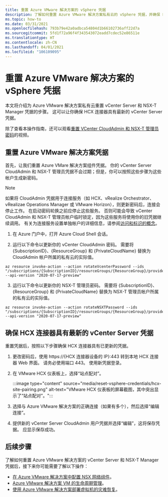 ```yaml
---
title: 重置 Azure VMware 解决方案的 vSphere 凭据
description: 了解如何重置 Azure VMware 解决方案私有云的 vSphere 凭据，并确保 HCX 连接器具有最新的 vSphere 凭据。
ms.topic: how-to
ms.date: 03/31/2021
ms.openlocfilehash: 793b79e42a0adbca54804d1b66102736aff22d7a
ms.sourcegitcommit: 5fd1f72a96f4f343543072eadd7cdec52e86511e
ms.translationtype: HT
ms.contentlocale: zh-CN
ms.lasthandoff: 04/01/2021
ms.locfileid: "106109095"
---
```

# <a name="reset-vsphere-credentials-for-azure-vmware-solution"></a>重置 Azure VMware 解决方案的 vSphere 凭据

本文将介绍为 Azure VMware 解决方案私有云重置 vCenter Server 和 NSX-T Manager 凭据的步骤。 这可以让你确保 HCX 连接器具有最新的 vCenter Server 凭据。

除了查看本操作指南，还可以观看[重置 VCenter CloudAdmin 和 NSX-T 管理员密码](https://youtu.be/cK1qY3knj88)的视频。

## <a name="reset-your-azure-vmware-solution-credentials"></a>重置 Azure VMware 解决方案凭据

 首先，让我们重置 Azure VMare 解决方案组件凭据。 你的 vCenter Server CloudAdmin 和 NSX-T 管理员凭据不会过期；但是，你可以按照这些步骤为这些帐户生成新密码。

> [!NOTE]
> 如果将 CloudAdmin 凭据用于连接服务（如 HCX、vRealize Orchestrator、vRealizae Operations Manager 或 VMware Horizon），则更新密码后，连接会停止工作。  在启动密码轮换之前应停止这些服务。  否则可能会导致 vCenter CloudAdmin 和 NSX-T 管理员帐户临时锁定，因为这些服务将使用你的旧凭据继续调用。  有关为连接服务设置单独帐户的详细信息，请参阅[访问和标识的概念](https://docs.microsoft.com/azure/azure-vmware/concepts-identity)。

1. 在 Azure 门户中，打开 Azure Cloud Shell 会话。

2. 运行以下命令以更新你的 vCenter CloudAdmin 密码。  需要将 {SubscriptionID}、{ResourceGroup} 和 {PrivateCloudName} 替换为 CloudAdmin 帐户所属的私有云的实际值。

```
az resource invoke-action --action rotateVcenterPassword --ids "/subscriptions/{SubscriptionID}/resourceGroups/{ResourceGroup}/providers/Microsoft.AVS/privateClouds/{PrivateCloudName}" --api-version "2020-07-17-preview"
```
          
3. 运行以下命令以更新你的 NSX-T 管理员密码。 需要将 {SubscriptionID}、{ResourceGroup} 和 {PrivateCloudName} 替换为 NSX-T 管理员帐户所属的私有云的实际值。

```
az resource invoke-action --action rotateNSXTPassword --ids "/subscriptions/{SubscriptionID}/resourceGroups/{ResourceGroup}/providers/Microsoft.AVS/privateClouds/{PrivateCloudName}" --api-version "2020-07-17-preview"
```

## <a name="ensure-the-hcx-connector-has-your-latest-vcenter-server-credentials"></a>确保 HCX 连接器具有最新的 vCenter Server 凭据

重置凭据后，按照以下步骤确保 HCX 连接器具有已更新的凭据。

1. 更改密码后，使用 https://{HCX 连接器设备的 IP}:443 转到本地 HCX 连接器 Web 界面。 请务必使用端口 443。 使用新凭据登录。

2. 在 VMware HCX 仪表板上，选择“站点配对”。
    
    :::image type="content" source="media/reset-vsphere-credentials/hcx-site-pairing.png" alt-text="VMware HCX 仪表板的屏幕截图，其中突出显示了“站点配对”。":::
 
3. 选择与 Azure VMware 解决方案的正确连接（如果有多个），然后选择“编辑连接”。
 
4. 提供新的 vCenter Server CloudAdmin 用户凭据并选择“编辑”，这将保存凭据。 应显示保存成功。

## <a name="next-steps"></a>后续步骤

了解如何重置 Azure VMware 解决方案的 vCenter Server 和 NSX-T Manager 凭据后，接下来你可能需要了解以下操作：

- [在 Azure VMware 解决方案中配置 NSX 网络组件](configure-nsx-network-components-azure-portal.md)。
- [Azure VMware 解决方案 VM 的生命周期管理](lifecycle-management-of-azure-vmware-solution-vms.md)。
- [使用 Azure VMware 解决方案部署虚拟机的灾难恢复](disaster-recovery-for-virtual-machines.md)。
